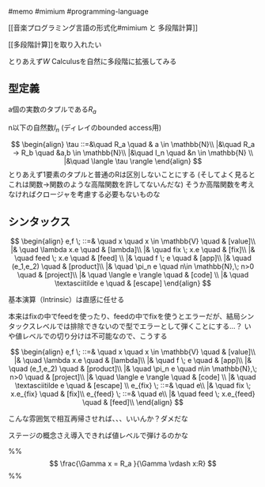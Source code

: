 #memo #mimium #programming-language 

[[音楽プログラミング言語の形式化#mimium と 多段階計算]]

[[多段階計算]]を取り入れたい

とりあえず$W$ Calculusを自然に多段階に拡張してみる
## 型定義



a個の実数のタプルである$R_a$

n以下の自然数$I_n$ (ディレイのbounded access用)

$$
\begin{align}
\tau ::=&\quad R_a \quad & a \in \mathbb{N}\\
      |&\quad R_a → R_b \quad &a,b \in \mathbb{N}\\
      |&\quad I_n \quad &n \in \mathbb{N} \\
      |&\quad \langle \tau \rangle
\end{align}
$$
とりあえず1要素のタプルと普通のRは区別しないことにする
(そしてよく見るとこれは関数→関数のような高階関数を許してないんだな)
そうか高階関数を考えなければクロージャを考慮する必要もないものな

## シンタックス

$$
\begin{align}
e,f \; ::=& \quad x \quad x \in \mathbb{V} \quad & [value]\\
     |& \quad \lambda x.e  \quad & [lambda]\\
     |& \quad fix \; x.e  \quad & [fix]\\
     |& \quad feed \; x.e \quad & [feed] \\
     |& \quad f \; e \quad & [app]\\
     |& \quad (e_1,e_2) \quad & [product]\\
     |& \quad \pi_n e \quad n\in \mathbb{N},\; n>0 \quad & [project]\\
     |& \quad \langle e \rangle \quad & [code] \\
     |& \quad \textasciitilde e \quad & [escape]
\end{align}
$$

基本演算（Intrinsic）は直感に任せる

本来はfixの中でfeedを使ったり、feedの中でfixを使うとエラーだが、結局シンタックスレベルでは排除できないので型でエラーとして弾くことにする…？
いや値レベルでの切り分けは不可能なので、こうする

$$
\begin{align}
e,f \; ::=& \quad x \quad x \in \mathbb{V} \quad & [value]\\
     |& \quad \lambda x.e  \quad & [lambda]\\
     |& \quad f \; e \quad & [app]\\
     |& \quad (e_1,e_2) \quad & [product]\\
     |& \quad \pi_n e \quad n\in \mathbb{N},\; n>0 \quad & [project]\\
     |& \quad \langle e \rangle \quad & [code] \\
     |& \quad \textasciitilde e \quad & [escape] \\
e_{fix} \; ::=& \quad e\\
		|&  \quad fix \; x.e_{fix}  \quad & [fix]\\
e_{feed} \; ::=& \quad e\\
		|&  \quad feed \; x.e_{feed}  \quad & [feed]\\
\end{align}
$$

こんな雰囲気で相互再帰させれば、、、いいんか？ダメだな

ステージの概念さえ導入できれば値レベルで弾けるのかな

%%
$$
\frac{\Gamma x = R_a }{\Gamma \vdash x:R}
$$%%
